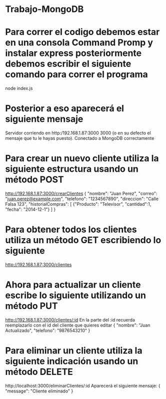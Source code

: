 # Trabajo-MongoDB

# Para correr el codigo debemos estar en una consola Command Promp y instalar express posteriormente debemos escribir el siguiente comando para correr el programa
node index.js

# Posterior a eso aparecerá el siguiente mensaje
Servidor corriendo en http:/192.168.1.87:3000 3000 (o en su defecto el mensaje que tu le hayas puesto).
Conectado a MongoDB correctamente

# Para crear un nuevo cliente utiliza la siguiente estructura usando un método POST
http://192.168.1.87:3000/crearClientes
{
    "nombre": "Juan Perez",
    "correo": "juan.perez@example.com",
    "telefono": "1234567890",
    "direccion": "Calle Falsa 123",
    "historialCompras": [
      {"Producto": "Televisor", "cantidad":1, "fecha": "2014-12-1"}
   ]
}

# Para obtener todos los clientes utiliza un método GET escribiendo lo siguiente
http://192.168.1.87:3000/clientes

# Ahora para actualizar un cliente escribe lo siguiente utilizando un método PUT
http://192.168.1.87:3000/clientes/:id
En la parte del :id recuerda reemplazarlo con el id del cliente que quieres editar
{
    "nombre": "Juan Actualizado",
    "telefono": "9876543210"
}

# Para eliminar un cliente utiliza la siguiente indicación usando un método DELETE
http://localhost:3000/eliminarClientes/:id
Aparecerá el siguiente mensaje: { "message": "Cliente eliminado" }
